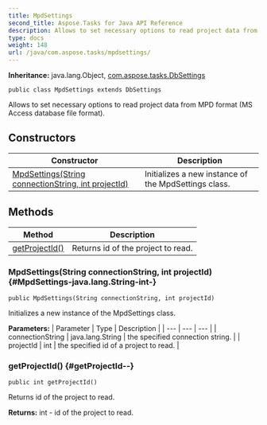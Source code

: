 ```yaml
---
title: MpdSettings
second_title: Aspose.Tasks for Java API Reference
description: Allows to set necessary options to read project data from MPD format MS Access database file format.
type: docs
weight: 148
url: /java/com.aspose.tasks/mpdsettings/
---
```


**Inheritance:**
java.lang.Object, [com.aspose.tasks.DbSettings](../../com.aspose.tasks/dbsettings)
```
public class MpdSettings extends DbSettings
```

Allows to set necessary options to read project data from MPD format (MS Access database file format).
## Constructors

| Constructor | Description |
| --- | --- |
| [MpdSettings(String connectionString, int projectId)](#MpdSettings-java.lang.String-int-) | Initializes a new instance of the  MpdSettings  class. |
## Methods

| Method | Description |
| --- | --- |
| [getProjectId()](#getProjectId--) | Returns id of the project to read. |
### MpdSettings(String connectionString, int projectId) {#MpdSettings-java.lang.String-int-}
```
public MpdSettings(String connectionString, int projectId)
```


Initializes a new instance of the  MpdSettings  class.

**Parameters:**
| Parameter | Type | Description |
| --- | --- | --- |
| connectionString | java.lang.String | the specified connection string. |
| projectId | int | the specified id of a project to read. |

### getProjectId() {#getProjectId--}
```
public int getProjectId()
```


Returns id of the project to read.

**Returns:**
int - id of the project to read.
